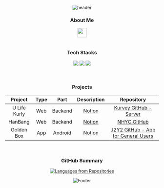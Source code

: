 <div align="center">

![header](https://capsule-render.vercel.app/api?type=waving&color=timeGradient&height=250&section=header&text=Lee%20HoYoon&fontSize=50&fontAlign=80&desc=Backend%20Developer&descSize=30&descAlign=75&descAlignY=30&animation=fadeIn)

### About Me
[<img src="https://img.shields.io/badge/Notion-000000?style=flat&logo=Notion&logoColor=white" height=30px>](https://lee-hoyoon.notion.site/Backend-Developer-f8ddd758257e417eb26d000843d582db)
</br></br>

### Tech Stacks
<img src="https://img.shields.io/badge/Java-007396?style=for-the-badge&logo=Java&logoColor=white"> <img src="https://img.shields.io/badge/Spring Boot-6DB33F?style=for-the-badge&logo=Spring%20Boot&logoColor=white"> <img src="https://img.shields.io/badge/MySQL-4479A1?style=for-the-badge&logo=MySQL&logoColor=white">
</br></br></br>

### Projects
|Project|Type|Part|Description|Repository|
|:--:|:--:|:--:|:--:|:--:|
|U Life Kurly|Web|Backend|[Notion](https://lee-hoyoon.notion.site/U-Life-Kurly-cd193dcb820147088547f82598c398ec)|[Kurvey GitHub - Server](https://github.com/Kurvey/Server)|
|HanBang|Web|Backend|[Notion](https://lee-hoyoon.notion.site/HanBang-da45226e49c043d4ad284a55072d9d89)|[NHYC GitHub](https://github.com/AhnHyeonho/NHYC)|
|Golden Box|App|Android|[Notion](https://lee-hoyoon.notion.site/Golden-Box-735da60843bd45d3a3a5169206ebe91a)|[J2Y2 GitHub - App for General Users](https://github.com/J2Y2-GoldenBox/GoldenBox-GeneralPurposeVehicle)|
</br>

### GitHub Summary
[![Languages from Repositories](https://github-readme-stats.vercel.app/api/top-langs/?username=HoYoon-Lee&layout=compact&langs_count=8&theme=nord)](https://github.com/HoYoon-Lee)

![Footer](https://capsule-render.vercel.app/api?type=waving&color=timeGradient&height=120&section=footer)

</div>
